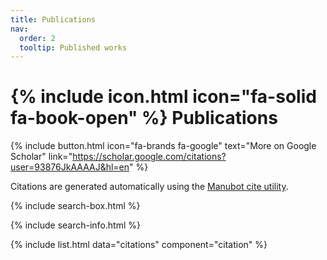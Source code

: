 ```yaml
---
title: Publications
nav:
  order: 2
  tooltip: Published works
---
```


# {% include icon.html icon="fa-solid fa-book-open" %} Publications

{% include button.html icon="fa-brands fa-google" text="More on Google Scholar" link="https://scholar.google.com/citations?user=93876JkAAAAJ&hl=en" %}

Citations are generated automatically using the [Manubot cite utility](https://github.com/manubot/manubot#cite).

{% include search-box.html %}

{% include search-info.html %}

{% include list.html data="citations" component="citation" %}